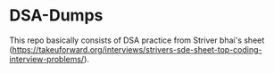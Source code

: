 # DSA-Dumps
This repo basically consists of DSA practice from Striver bhai's sheet (https://takeuforward.org/interviews/strivers-sde-sheet-top-coding-interview-problems/). 
